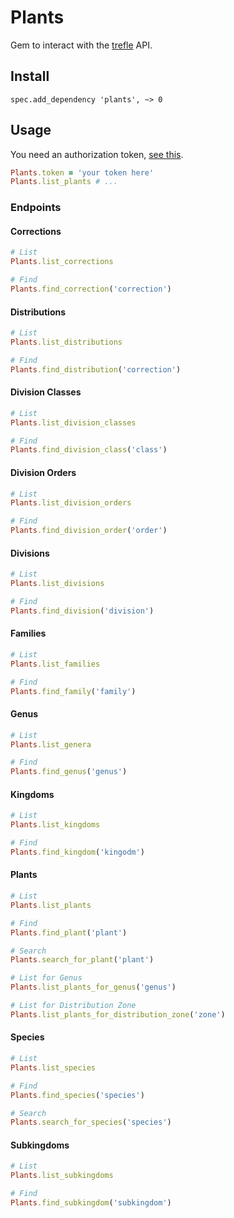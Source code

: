 # Plants
Gem to interact with the [trefle](https://docs.trefle.io/reference) API.

## Install
`spec.add_dependency 'plants', ~> 0`

## Usage
You need an authorization token, [see this](https://docs.trefle.io/docs/guides/getting-started).
```ruby
Plants.token = 'your token here'
Plants.list_plants # ... 
```

### Endpoints
#### Corrections
```ruby
# List
Plants.list_corrections

# Find 
Plants.find_correction('correction')
```

#### Distributions
```ruby
# List
Plants.list_distributions

# Find 
Plants.find_distribution('correction')
```

#### Division Classes
```ruby
# List
Plants.list_division_classes

# Find 
Plants.find_division_class('class')
```

#### Division Orders
```ruby
# List
Plants.list_division_orders

# Find 
Plants.find_division_order('order')
```

#### Divisions
```ruby
# List
Plants.list_divisions

# Find 
Plants.find_division('division')
```

#### Families
```ruby
# List
Plants.list_families

# Find 
Plants.find_family('family')
```

#### Genus
```ruby
# List
Plants.list_genera

# Find 
Plants.find_genus('genus')
```

#### Kingdoms
```ruby
# List
Plants.list_kingdoms

# Find 
Plants.find_kingdom('kingodm')
```

#### Plants
```ruby
# List
Plants.list_plants

# Find 
Plants.find_plant('plant')

# Search
Plants.search_for_plant('plant')

# List for Genus
Plants.list_plants_for_genus('genus')

# List for Distribution Zone
Plants.list_plants_for_distribution_zone('zone')
```

#### Species
```ruby
# List
Plants.list_species

# Find 
Plants.find_species('species')

# Search
Plants.search_for_species('species')
```

#### Subkingdoms
```ruby
# List
Plants.list_subkingdoms

# Find 
Plants.find_subkingdom('subkingdom')
```